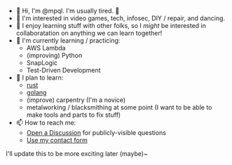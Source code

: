 - 👋 Hi, I'm @mpql. I'm usually tired. 🥱
- 💞️ I'm interested in video games, tech, infosec, DIY / repair, and dancing.
- 👀 I enjoy learning stuff with other folks, so I _might_ be interested in collaboratation on anything we can learn together!
- 🌱 I'm currently learning / practicing:
  - AWS Lambda
  - (improving) Python
  - SnapLogic
  - Test-Driven Development
- 🌠 I plan to learn:
  - [rust](https://github.com/rust-lang/rust)
  - [golang](https://github.com/golang/go)
  - (improve) carpentry (I'm a novice)
  - metalworking / blacksmithing at some point (I want to be able to make tools and parts to fix stuff)
- 📫 How to reach me:
  - [Open a Discussion](https://github.com/mpql/mpql/discussions) for publicly-visible questions
  - [Use my contact form](https://mpql.net/contact/)

I'll update this to be more exciting later (maybe)~

<!---
mpql/mpql is a ✨ special ✨ repository
--->
